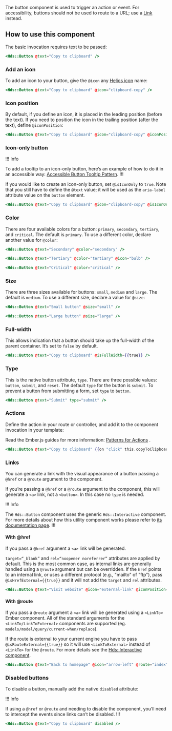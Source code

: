 The button component is used to trigger an action or event. For accessibility, buttons should not be used to route to a URL; use a [Link](/components/link/standalone) instead.

## How to use this component

The basic invocation requires text to be passed:

```handlebars
<Hds::Button @text="Copy to clipboard" />
```

### Add an icon

To add an icon to your button, give the `@icon` any [Helios icon](/foundations/icons/library) name:

```handlebars
<Hds::Button @text="Copy to clipboard" @icon="clipboard-copy" />
```

### Icon position

By default, if you define an icon, it is placed in the leading position (before the text). If you need to position the icon in the trailing position (after the text), define `@iconPosition`:

```handlebars
<Hds::Button @text="Copy to clipboard" @icon="clipboard-copy" @iconPosition="trailing" />
```

### Icon-only button

!!! Info

To add a tooltip to an icon-only button, here’s an example of how to do it in an accessible way: [Accessible Button Tooltip Pattern](https://codepen.io/melsumner/pen/bGGdmMV).
!!!

If you would like to create an icon-only button, set `@isIconOnly` to `true`. Note that you still have to define the `@text` value; it will be used as the `aria-label` attribute value on the `button` element.

```handlebars
<Hds::Button @text="Copy to clipboard" @icon="clipboard-copy" @isIconOnly={{true}} />
```

### Color

There are four available colors for a button: `primary`, `secondary`, `tertiary`, and `critical`. The default is `primary`. To use a different color, declare another value for `@color`:

```handlebars
<Hds::Button @text="Secondary" @color="secondary" />
```

```handlebars
<Hds::Button @text="Tertiary" @color="tertiary" @icon="bulb" />
```

```handlebars
<Hds::Button @text="Critical" @color="critical" />
```

### Size

There are three sizes available for buttons: `small`, `medium` and `large`. The default is `medium`. To use a different size, declare a value for `@size`:

```handlebars
<Hds::Button @text="Small button" @size="small" />
```

```handlebars
<Hds::Button @text="Large button" @size="large" />
```

### Full-width

This allows indication that a button should take up the full-width of the parent container. It’s set to `false` by default.

```handlebars
<Hds::Button @text="Copy to clipboard" @isFullWidth={{true}} />
```

### Type

This is the native button attribute, `type`. There are three possible values: `button`, `submit`, and `reset`. The default `type` for the button is `submit`. To prevent a button from submitting a form, set `type` to `button`.

```handlebars
<Hds::Button @text="Submit" type="submit" />
```

### Actions

Define the action in your route or controller, and add it to the component invocation in your template:

Read the Ember.js guides for more information: [Patterns for Actions](https://guides.emberjs.com/release/in-depth-topics/patterns-for-actions/) .

```handlebars
<Hds::Button @text="Copy to clipboard" {{on "click" this.copyToClipboard}} />
```

### Links

You can generate a link with the visual appearance of a button passing a `@href` or a `@route` argument to the component.

If you’re passing a `@href` or a `@route` argument to the component, this will generate a `<a>` link, not a `<button>`. In this case no `type` is needed.

!!! Info

The `Hds::Button` component uses the generic `Hds::Interactive` component. For more details about how this utility component works please refer to [its documentation page](/utilities/interactive/).
!!!

#### With @href

If you pass a `@href` argument a `<a>` link will be generated.

`target=“_blank”` and `rel=“noopener noreferrer”` attributes are applied by default. This is the most common case, as internal links are generally handled using a `@route` argument but can be overridden. If the `href` points to an internal link, or uses a different protocol (e.g., "mailto" of "ftp"), pass `@isHrefExternal={{true}}` and it will not add the `target` and `rel` attributes.

```handlebars
<Hds::Button @text="Visit website" @icon="external-link" @iconPosition="trailing" @href="https://hashicorp.com" />
```

#### With @route

If you pass a `@route` argument a `<a>` link will be generated using a `<LinkTo>` Ember component. All of the standard arguments for the `<LinkTo/LinkToExternal>` components are supported (eg. `models/model/query/current-when/replace`).

If the route is external to your current engine you have to pass `@isRouteExternal={{true}}` so it will use `<LinkToExternal>` instead of `<LinkTo>` for the `@route`. For more details see the [Hds::Interactive component](/utilities/interactive/).

```handlebars
<Hds::Button @text="Back to homepage" @icon="arrow-left" @route="index" />
```

### Disabled buttons

To disable a button, manually add the native `disabled` attribute:

!!! Info

If using a `@href` or `@route` and needing to disable the component, you’ll need to intercept the events since links can’t be disabled.
!!!

```handlebars
<Hds::Button @text="Copy to clipboard" disabled />
```